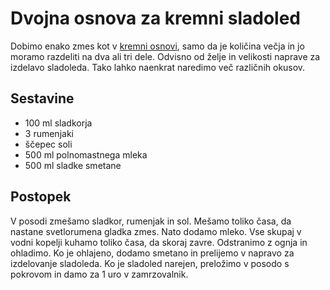 # Dvojna osnova za kremni sladoled

Dobimo enako zmes kot v [kremni osnovi](https://github.com/rodeob/sladoled/blob/master/Osnova.md), samo da je količina večja in jo moramo razdeliti na dva ali tri dele. Odvisno od želje in velikosti naprave za izdelavo sladoleda. Tako lahko naenkrat naredimo več različnih okusov.

## Sestavine

 * 100 ml sladkorja
 * 3 rumenjaki
 * ščepec soli
 * 500 ml polnomastnega mleka
 * 500 ml sladke smetane
 
 
 ## Postopek
 
V posodi zmešamo sladkor, rumenjak in sol. Mešamo toliko časa, da nastane svetlorumena gladka zmes. Nato dodamo mleko. Vse skupaj v vodni kopelji kuhamo toliko časa, da skoraj zavre. Odstranimo z ognja in ohladimo. Ko je ohlajeno, dodamo smetano in prelijemo v napravo za izdelovanje sladoleda. Ko je sladoled narejen, preložimo v posodo s pokrovom in damo za 1 uro v zamrzovalnik.
